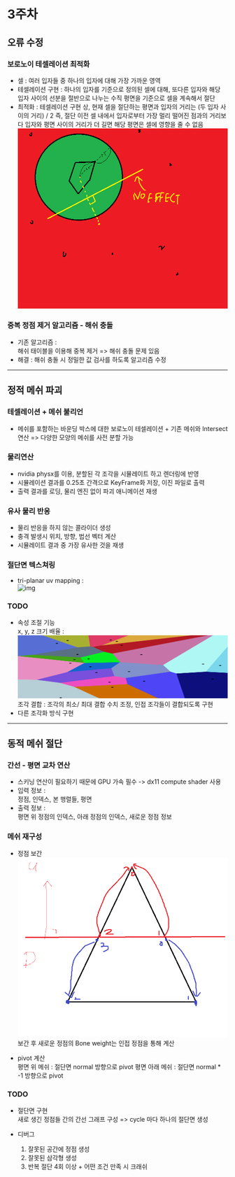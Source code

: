 # 3주차

## 오류 수정

### 보로노이 테셀레이션 최적화  
- 셀 :
  여러 입자들 중 하나의 입자에 대해 가장 가까운 영역  
- 테셀레이션 구현 :
  하나의 입자를 기준으로 정의된 셀에 대해, 또다른 입자와 해당 입자 사이의 선분을 절반으로 나누는 수직 평면을 기준으로 셀을 계속해서 절단  
- 최적화 : 
  테셀레이션 구현 상, 현재 셀을 절단하는 평면과 입자의 거리는 (두 입자 사이의 거리) / 2
  즉, 절단 이전 셀 내에서 입자로부터 가장 멀리 떨어진 점과의 거리보다 입자와 평면 사이의 거리가 더 길면 해당 평면은 셀에 영향을 줄 수 없음  
  ![img](http://github.com/sturdyChair/asset/blob/main/opt.png)
  
### 중복 정점 제거 알고리즘 - 해쉬 충돌
- 기존 알고리즘 :  
  해쉬 태이블을 이용해 중복 제거 => 해쉬 충돌 문제 있음
- 해결 :
  해쉬 충돌 시 정밀한 값 검사를 하도록 알고리즘 수정


---

## 정적 메쉬 파괴  

### 테셀레이션 + 메쉬 불리언
- 메쉬를 포함하는 바운딩 박스에 대한 보로노이 테셀레이션 + 기존 메쉬와 Intersect 연산 => 다양한 모양의 메쉬를 사전 분할 가능

### 물리연산
- nvidia physx를 이용, 분할된 각 조각을 시뮬레이트 하고 렌더링에 반영  
- 시뮬레이션 결과를 0.25초 간격으로 KeyFrame화 저장, 이진 파일로 출력  
- 출력 결과를 로딩, 물리 엔진 없이 파괴 애니메이션 재생

### 유사 물리 반응
- 물리 반응을 하지 않는 콜라이더 생성
- 충격 발생시 위치, 방향, 법선 벡터 계산  
- 시뮬레이트 결과 중 가장 유사한 것을 재생

### 절단면 텍스쳐링
- tri-planar uv mapping :  
  ![img](https://blog.kakaocdn.net/dn/EC6VO/btrQlIg1eRT/4LGlhQf1DrKUKYiH1tHwL0/img.jpg)
  
### TODO
- 속성 조절 기능  
  x, y, z 크기 배율 :
  ![img](https://github.com/sturdyChair/asset/blob/main/Euclidean_Voronoi_diagram_Long.png)  
  조각 결합 : 조각의 최소/ 최대 결합 수치 조정, 인접 조각들이 결합되도록 구현  
- 다른 조각화 방식 구현  

---

## 동적 메쉬 절단

### 간선 - 평면 교차 연산  
- 스키닝 연산이 필요하기 때문에 GPU 가속 필수 -> dx11 compute shader 사용
- 입력 정보 :  
  정점, 인덱스, 본 행렬들, 평면
- 출력 정보 :  
  평면 위 정점의 인덱스, 아래 정점의 인덱스, 새로운 정점 정보

### 메쉬 재구성
- 정점 보간
  ![img](https://github.com/sturdyChair/asset/blob/main/lerpVert.png)  
  보간 후 새로운 정점의 Bone weight는 인접 정점을 통해 계산

- pivot 계산  
  평면 위 메쉬 : 절단면 normal 방향으로 pivot
  평면 아래 메쉬 : 절단면 normal * -1 방향으로 pivot

### TODO
- 절단면 구현  
  새로 생긴 정점들 간의 간선 그래프 구성 => cycle 마다 하나의 절단면 생성
  
- 디버그  
  1. 잘못된 공간에 정점 생성
  2. 잘못된 삼각형 생성
  3. 반복 절단 4회 이상 + 어떤 조건 만족 시 크래쉬





